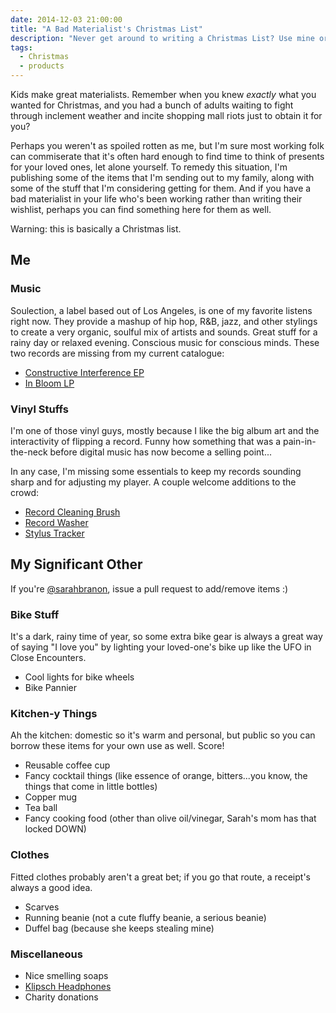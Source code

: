 ```yaml
---
date: 2014-12-03 21:00:00
title: "A Bad Materialist's Christmas List"
description: "Never get around to writing a Christmas List? Use mine or my lovely SO's list to get some ideas or act as a surrogate."
tags:
  - Christmas
  - products
---
```


Kids make great materialists. Remember when you knew *exactly* what you wanted for Christmas, and you had a bunch of adults waiting to fight through inclement weather and incite shopping mall riots just to obtain it for you?

Perhaps you weren't as spoiled rotten as me, but I'm sure most working folk can commiserate that it's often hard enough to find time to think of presents for your loved ones, let alone yourself. To remedy this situation, I'm publishing some of the items that I'm sending out to my family, along with some of the stuff that I'm considering getting for them. And if you have a bad materialist in your life who's been working rather than writing their wishlist, perhaps you can find something here for them as well.

Warning: this is basically a Christmas list.

## Me

### Music

Soulection, a label based out of Los Angeles, is one of my favorite listens right now. They provide a mashup of hip hop, R&B, jazz, and other stylings to create a very organic, soulful mix of artists and sounds. Great stuff for a rainy day or relaxed evening. Conscious music for conscious minds. These two records are missing from my current catalogue:

- [Constructive Interference EP](http://store.soulection.com/product/evil-needle-sivey-ep-vinyl)
- [In Bloom LP](http://soulection.com/s030-dpat-in-bloom)

### Vinyl Stuffs

I'm one of those vinyl guys, mostly because I like the big album art and the interactivity of flipping a record. Funny how something that was a pain-in-the-neck before digital music has now become a selling point...

In any case, I'm missing some essentials to keep my records sounding sharp and for adjusting my player. A couple welcome additions to the crowd:

- [Record Cleaning Brush](http://www.amazon.com/AudioQuest-LP-record-clean-brush/dp/B0006VMBHI/ref=pd_sim_e_3?ie=UTF8&refRID=1ZSKVMKG4P9YFNSNVGNX)
- [Record Washer](http://www.amazon.com/SPIN-CLEAN-STARTER-RECORD-WASHER-SYSTEM/dp/B002UKSZUU/ref=pd_sim_e_4?ie=UTF8&refRID=1ZSKVMKG4P9YFNSNVGNX)
- [Stylus Tracker](http://www.amazon.com/Shure-SFG-2-Stylus-Tracking-Force/dp/B00006I5SD)

## My Significant Other

If you're [@sarahbranon](https://twitter.com/sarahbranon), issue a pull request to add/remove items :)

### Bike Stuff

It's a dark, rainy time of year, so some extra bike gear is always a great way of saying "I love you" by lighting your loved-one's bike up like the UFO in Close Encounters.

- Cool lights for bike wheels
- Bike Pannier

### Kitchen-y Things

Ah the kitchen: domestic so it's warm and personal, but public so you can borrow these items for your own use as well. Score!

- Reusable coffee cup
- Fancy cocktail things (like essence of orange, bitters...you know, the things that come in little bottles)
- Copper mug
- Tea ball
- Fancy cooking food (other than olive oil/vinegar, Sarah's mom has that locked DOWN)


### Clothes

Fitted clothes probably aren't a great bet; if you go that route, a receipt's always a good idea.
- Scarves
- Running beanie (not a cute fluffy beanie, a serious beanie)
- Duffel bag (because she keeps stealing mine)

### Miscellaneous

- Nice smelling soaps
- [Klipsch Headphones](http://www.amazon.com/gp/product/B008VGN75U/ref=oh_aui_detailpage_o08_s00?ie=UTF8&psc=1)
- Charity donations
